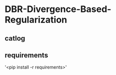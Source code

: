 # DBR-Divergence-Based-Regularization


## catlog 
## requirements

'<pip install -r requirements>'



